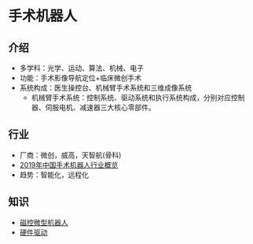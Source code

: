 # 手术机器人
## 介绍
* 多学科：光学、运动、算法、机械、电子
* 功能：手术影像导航定位+临床微创手术
* 系统构成：医生操控台、机械臂手术系统和三维成像系统
  * 机械臂手术系统：控制系统、驱动系统和执行系统构成，分别对应控制器、伺服电机、减速器三大核心零部件。

## 行业
* 厂商：微创，威高，天智航(骨科)
* [2019年中国手术机器人行业概览](https://pdf.dfcfw.com/pdf/H3_AP202009021406329154_1.pdf?1599078075000.pdf)
* 趋势：智能化，远程化

## 知识
* [磁控微型机器人](https://zhuanlan.zhihu.com/p/393887404)
* [硬件驱动](https://tech.wangyaqi.cn/#/os/driver)
